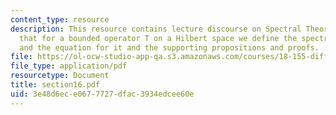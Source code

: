 ```yaml
---
content_type: resource
description: This resource contains lecture discourse on Spectral Theorem which explains
  that for a bounded operator T on a Hilbert space we define the spectrum as the set
  and the equation for it and the supporting propositions and proofs.
file: https://ol-ocw-studio-app-qa.s3.amazonaws.com/courses/18-155-differential-analysis-fall-2004/3e48d6ece0677727dfac3934edcee60e_section16.pdf
file_type: application/pdf
resourcetype: Document
title: section16.pdf
uid: 3e48d6ec-e067-7727-dfac-3934edcee60e
---
```

